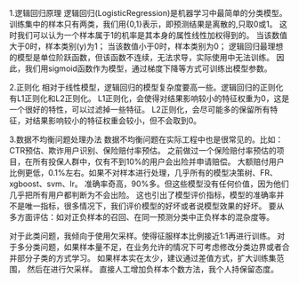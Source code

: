 1.逻辑回归原理
逻辑回归(LogisticRegression)是机器学习中最简单的分类模型。
训练集中的样本只有两类，我们用{0,1}表示，即预测结果是离散的,只取0或1。
这时我们可以认为一个样本属于1的机率是其本身的属性线性加权得到的。
当该数值大于0时，样本类别(y)为1；
当该数值小于0时，样本类别为0；
逻辑回归最理想的模型是单位阶跃函数，但该函数不连续，无法求导，实际使用中无法训练。
因此，我们用sigmoid函数作为模型，通过梯度下降等方式可训练出模型参数。

2.正则化
相对于线性模型，逻辑回归的模型复杂度要高一些。逻辑回归的正则化有L1正则化和L2正则化。
L1正则化，会使得对结果影响较小的特征权重为0，这是一个很好的特性，可以过滤掉一些特征。
L2正则化，会尽可能多的保留所有特征，对结果影响较小的特征权重会较小，但不会取到0。

3.数据不均衡问题处理办法
数据不均衡问题在实际工程中也是很常见的。比如：CTR预估、欺诈用户识别、保险赔付率预估。
之前做过一个保险赔付率预估的项目，在所有投保人群中，仅有不到10%的用户会出险并申请赔偿。
大额赔付用户比例更低，0.1%左右。如果不对样本进行处理，几乎所有的模型决策树、FR、xgboost、svm、lr。
准确率奇高，90%多。但这些模型没有任何价值，因为他们几乎把所有用户都判断为不会出险。
这也引出了模型评价指标，模型的准确率并不是唯一指标，很多情况下，我们评价模型的好坏或者说模型效果的好坏。
要从多方面评估：如对正负样本的召回、在同一预测分类中正负样本的混杂度等。

对于此类问题，我倾向于使用欠采样。使得征服样本比例接近1:1再进行训练。
对于多分类问题，如果样本量不足，在业务允许的情况下可考虑修改分类边界或者合并部分子类的方式学习。
如果样本实在太少，建议通过差值方式，扩大训练集范围， 然后在进行欠采样。
直接人工增加负样本个数方法，我个人持保留态度。
